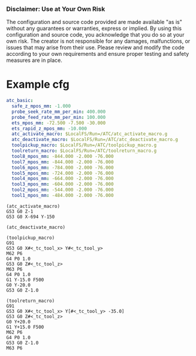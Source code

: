 ### Disclaimer: Use at Your Own Risk

The configuration and source code provided are made available "as is" without any guarantees or warranties, express or implied. By using this configuration and source code, you acknowledge that you do so at your own risk. The creator is not responsible for any damages, malfunctions, or issues that may arise from their use. Please review and modify the code according to your own requirements and ensure proper testing and safety measures are in place.

# Example cfg

```yaml
atc_basic:
  safe_z_mpos_mm: -1.000
  probe_seek_rate_mm_per_min: 400.000
  probe_feed_rate_mm_per_min: 100.000
  ets_mpos_mm: -72.500 -7.500 -30.000
  ets_rapid_z_mpos_mm: -10.000
  atc_activate_macro: $LocalFS/Run=/ATC/atc_activate_macro.g
  atc_deactivate_macro: $LocalFS/Run=/ATC/atc_deactivate_macro.g
  toolpickup_macro: $LocalFS/Run=/ATC/toolpickup_macro.g
  toolreturn_macro: $LocalFS/Run=/ATC/toolreturn_macro.g
  tool8_mpos_mm: -844.000 -2.000 -76.000
  tool7_mpos_mm: -844.000 -2.000 -76.000
  tool6_mpos_mm: -784.000 -2.000 -76.000
  tool5_mpos_mm: -724.000 -2.000 -76.000
  tool4_mpos_mm: -664.000 -2.000 -76.000
  tool3_mpos_mm: -604.000 -2.000 -76.000
  tool2_mpos_mm: -544.000 -2.000 -76.000
  tool1_mpos_mm: -484.000 -2.000 -76.000
```

```gcode
(atc_activate_macro)
G53 G0 Z-1
G53 G0 X-694 Y-150
```

```gcode
(atc_deactivate_macro)
```

```gcode
(toolpickup_macro)
G91
G53 G0 X#<_tc_tool_x> Y#<_tc_tool_y>
M62 P6
G4 P0 1.0
G53 G0 Z#<_tc_tool_z>
M63 P6
G4 P0 1.0
G1 Y-15.0 F500
G0 Y-20.0
G53 G0 Z-1.0
```

```gcode
(toolreturn_macro)
G91
G53 G0 X#<_tc_tool_x> Y[#<_tc_tool_y> -35.0]
G53 G0 Z#<_tc_tool_z>
G0 Y+20.0
G1 Y+15.0 F500
M62 P6
G4 P0 1.0
G53 G0 Z-1.0
M63 P6
```